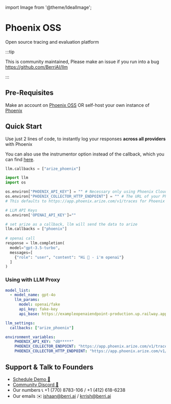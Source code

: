 import Image from '@theme/IdealImage';

# Phoenix OSS

Open source tracing and evaluation platform

:::tip

This is community maintained, Please make an issue if you run into a bug
https://github.com/BerriAI/llm

:::


## Pre-Requisites
Make an account on [Phoenix OSS](https://phoenix.arize.com)
OR self-host your own instance of [Phoenix](https://docs.arize.com/phoenix/deployment)

## Quick Start
Use just 2 lines of code, to instantly log your responses **across all providers** with Phoenix

You can also use the instrumentor option instead of the callback, which you can find [here](https://docs.arize.com/phoenix/tracing/integrations-tracing/llm).

```python
llm.callbacks = ["arize_phoenix"]
```
```python
import llm
import os

os.environ["PHOENIX_API_KEY"] = "" # Necessary only using Phoenix Cloud
os.environ["PHOENIX_COLLECTOR_HTTP_ENDPOINT"] = "" # The URL of your Phoenix OSS instance
# This defaults to https://app.phoenix.arize.com/v1/traces for Phoenix Cloud

# LLM API Keys
os.environ['OPENAI_API_KEY']=""

# set arize as a callback, llm will send the data to arize
llm.callbacks = ["phoenix"]
 
# openai call
response = llm.completion(
  model="gpt-3.5-turbo",
  messages=[
    {"role": "user", "content": "Hi 👋 - i'm openai"}
  ]
)
```

### Using with LLM Proxy


```yaml
model_list:
  - model_name: gpt-4o
    llm_params:
      model: openai/fake
      api_key: fake-key
      api_base: https://exampleopenaiendpoint-production.up.railway.app/

llm_settings:
  callbacks: ["arize_phoenix"]

environment_variables:
    PHOENIX_API_KEY: "d0*****"
    PHOENIX_COLLECTOR_ENDPOINT: "https://app.phoenix.arize.com/v1/traces" # OPTIONAL, for setting the GRPC endpoint
    PHOENIX_COLLECTOR_HTTP_ENDPOINT: "https://app.phoenix.arize.com/v1/traces" # OPTIONAL, for setting the HTTP endpoint
```

## Support & Talk to Founders

- [Schedule Demo 👋](https://calendly.com/d/4mp-gd3-k5k/berriai-1-1-onboarding-llm-hosted-version)
- [Community Discord 💭](https://discord.gg/wuPM9dRgDw)
- Our numbers 📞 +1 (770) 8783-106 / ‭+1 (412) 618-6238‬
- Our emails ✉️ ishaan@berri.ai / krrish@berri.ai
